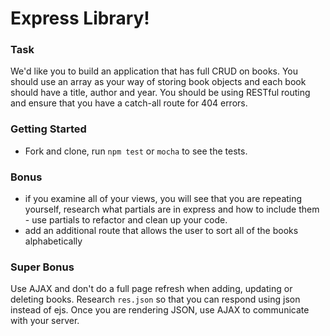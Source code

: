 # Express Library!

### Task

We'd like you to build an application that has full CRUD on books. You should use an array as your way of storing book objects and each book should have a title, author and year. You should be using RESTful routing and ensure that you have a catch-all route for 404 errors.

### Getting Started

- Fork and clone, run `npm test` or `mocha` to see the tests.

### Bonus

- if you examine all of your views, you will see that you are repeating yourself, research what partials are in express and how to include them - use partials to refactor and clean up your code.
- add an additional route that allows the user to sort all of the books alphabetically

### Super Bonus

Use AJAX and don't do a full page refresh when adding, updating or deleting books. Research `res.json` so that you can respond using json instead of ejs. Once you are rendering JSON, use AJAX to communicate with your server. 
